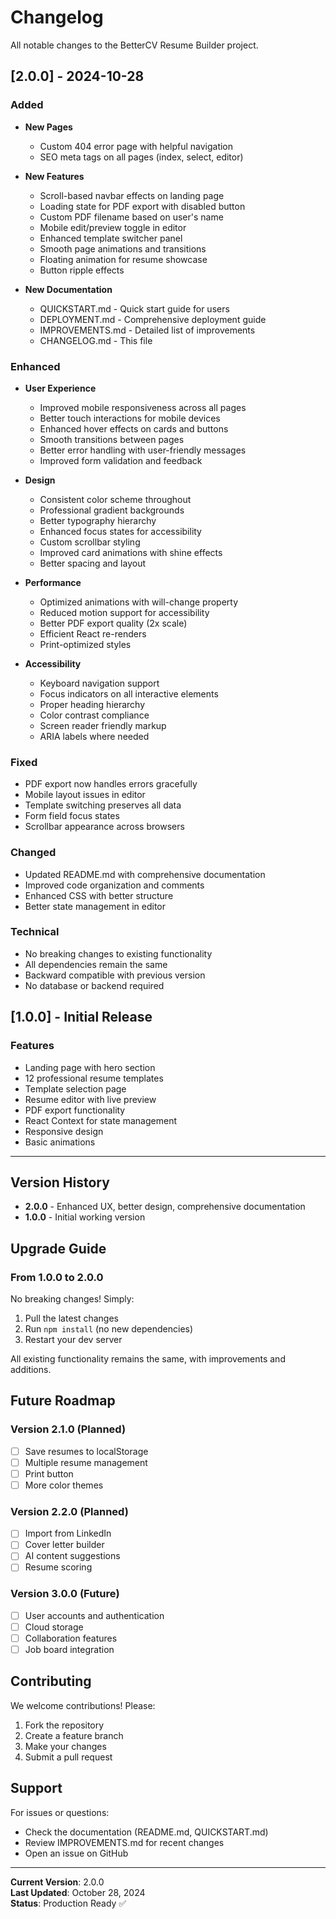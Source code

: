 # Changelog

All notable changes to the BetterCV Resume Builder project.

## [2.0.0] - 2024-10-28

### Added
- **New Pages**
  - Custom 404 error page with helpful navigation
  - SEO meta tags on all pages (index, select, editor)

- **New Features**
  - Scroll-based navbar effects on landing page
  - Loading state for PDF export with disabled button
  - Custom PDF filename based on user's name
  - Mobile edit/preview toggle in editor
  - Enhanced template switcher panel
  - Smooth page animations and transitions
  - Floating animation for resume showcase
  - Button ripple effects

- **New Documentation**
  - QUICKSTART.md - Quick start guide for users
  - DEPLOYMENT.md - Comprehensive deployment guide
  - IMPROVEMENTS.md - Detailed list of improvements
  - CHANGELOG.md - This file

### Enhanced
- **User Experience**
  - Improved mobile responsiveness across all pages
  - Better touch interactions for mobile devices
  - Enhanced hover effects on cards and buttons
  - Smooth transitions between pages
  - Better error handling with user-friendly messages
  - Improved form validation and feedback

- **Design**
  - Consistent color scheme throughout
  - Professional gradient backgrounds
  - Better typography hierarchy
  - Enhanced focus states for accessibility
  - Custom scrollbar styling
  - Improved card animations with shine effects
  - Better spacing and layout

- **Performance**
  - Optimized animations with will-change property
  - Reduced motion support for accessibility
  - Better PDF export quality (2x scale)
  - Efficient React re-renders
  - Print-optimized styles

- **Accessibility**
  - Keyboard navigation support
  - Focus indicators on all interactive elements
  - Proper heading hierarchy
  - Color contrast compliance
  - Screen reader friendly markup
  - ARIA labels where needed

### Fixed
- PDF export now handles errors gracefully
- Mobile layout issues in editor
- Template switching preserves all data
- Form field focus states
- Scrollbar appearance across browsers

### Changed
- Updated README.md with comprehensive documentation
- Improved code organization and comments
- Enhanced CSS with better structure
- Better state management in editor

### Technical
- No breaking changes to existing functionality
- All dependencies remain the same
- Backward compatible with previous version
- No database or backend required

## [1.0.0] - Initial Release

### Features
- Landing page with hero section
- 12 professional resume templates
- Template selection page
- Resume editor with live preview
- PDF export functionality
- React Context for state management
- Responsive design
- Basic animations

---

## Version History

- **2.0.0** - Enhanced UX, better design, comprehensive documentation
- **1.0.0** - Initial working version

## Upgrade Guide

### From 1.0.0 to 2.0.0

No breaking changes! Simply:
1. Pull the latest changes
2. Run `npm install` (no new dependencies)
3. Restart your dev server

All existing functionality remains the same, with improvements and additions.

## Future Roadmap

### Version 2.1.0 (Planned)
- [ ] Save resumes to localStorage
- [ ] Multiple resume management
- [ ] Print button
- [ ] More color themes

### Version 2.2.0 (Planned)
- [ ] Import from LinkedIn
- [ ] Cover letter builder
- [ ] AI content suggestions
- [ ] Resume scoring

### Version 3.0.0 (Future)
- [ ] User accounts and authentication
- [ ] Cloud storage
- [ ] Collaboration features
- [ ] Job board integration

## Contributing

We welcome contributions! Please:
1. Fork the repository
2. Create a feature branch
3. Make your changes
4. Submit a pull request

## Support

For issues or questions:
- Check the documentation (README.md, QUICKSTART.md)
- Review IMPROVEMENTS.md for recent changes
- Open an issue on GitHub

---

**Current Version**: 2.0.0  
**Last Updated**: October 28, 2024  
**Status**: Production Ready ✅
